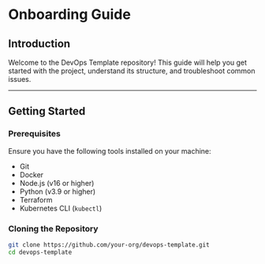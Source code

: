 # Onboarding Guide

## Introduction

Welcome to the DevOps Template repository! This guide will help you get started with the project, understand its structure, and troubleshoot common issues.

---

## Getting Started

### Prerequisites

Ensure you have the following tools installed on your machine:
- Git
- Docker
- Node.js (v16 or higher)
- Python (v3.9 or higher)
- Terraform
- Kubernetes CLI (`kubectl`)

### Cloning the Repository

```bash
git clone https://github.com/your-org/devops-template.git
cd devops-template